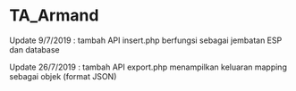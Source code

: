 # TA_Armand

Update 9/7/2019 : tambah API insert.php
berfungsi sebagai jembatan ESP dan database

Update 26/7/2019 : tambah API export.php
menampilkan keluaran mapping sebagai objek (format JSON)

